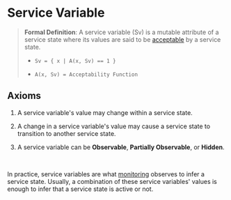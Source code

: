 # Service Variable

> **Formal Definition**: A service variable (Sv) is a mutable attribute of a service state where its values are said to be [acceptable](./service-variable-acceptability.md) by a service state.
>
> - `Sv = { x | A(x, Sv) == 1 }`
>
> - `A(x, Sv) = Acceptability Function`

## Axioms
1. A service variable's value may change within a service state.

2. A change in a service variable's value may cause a service state to transition to another service state.

2. A service variable can be **Observable**, **Partially Observable**, or **Hidden**.
<br/>

In practice, service variables are what [monitoring](./monitoring.md) observes to infer a service state. Usually, a combination of these service variables' values is enough to infer that a service state is active or not.
<br/>

